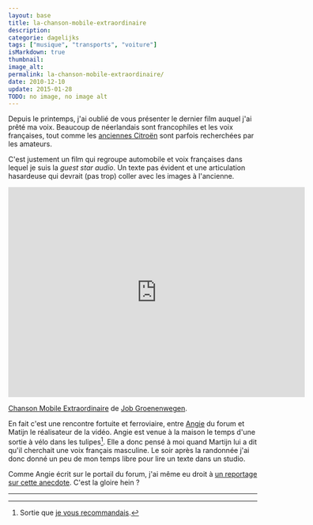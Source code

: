 ```yaml
---
layout: base
title: la-chanson-mobile-extraordinaire
description: 
categorie: dagelijks
tags: ["musique", "transports", "voiture"]
isMarkdown: true
thumbnail: 
image_alt: 
permalink: la-chanson-mobile-extraordinaire/
date: 2010-12-10
update: 2015-01-28
TODO: no image, no image alt
---
```


Depuis le printemps, j'ai oublié de vous présenter le dernier film auquel j'ai prêté ma voix. Beaucoup de néerlandais sont francophiles et les voix françaises, tout comme les [anciennes Citroën](/bon-anniversaire-la-2cv) sont parfois recherchées par les amateurs. 

C'est justement un film qui regroupe automobile et voix françaises dans lequel je suis la *guest star audio*. Un texte pas évident et une articulation hasardeuse qui devrait (pas trop) coller avec les images à l'ancienne. 

<!--excerpt-->

<!-- HTML -->
<div class="flex flex-col items-center">
<iframe src="http://player.vimeo.com/video/11481008?title=0" width="600" height="425" frameborder="0"></iframe><p><a href="http://vimeo.com/11481008">Chanson Mobile Extraordinaire</a> de <a href="http://vimeo.com/user3743592">Job Groenenwegen</a>.</p>
</div>
<!-- / HTML -->

En fait c'est une rencontre fortuite et ferroviaire, entre [Angie](http://www.leforum.nl/phpBB/memberlist.php?mode=viewprofile&u=2687) du forum et Matijn le réalisateur de la vidéo. Angie est venue à la maison le temps d'une sortie à vélo dans les tulipes[^1]. Elle a donc pensé à moi quand Martijn lui a dit qu'il cherchait une voix français masculine. Le soir après la randonnée j'ai donc donné un peu de mon temps libre pour lire un texte dans un studio.

Comme Angie écrit sur le portail du forum, j'ai même eu droit à [un reportage sur cette anecdote](http://leforum.nl/index.php/report-section/39-reportages/189-la-chanson-mobile-extraordinaire). C'est la gloire hein ?

---
[^1]: Sortie que [je vous recommandais](/les-fleurs-du-printemps).